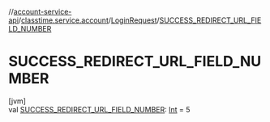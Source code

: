 //[account-service-api](../../../index.md)/[classtime.service.account](../index.md)/[LoginRequest](index.md)/[SUCCESS_REDIRECT_URL_FIELD_NUMBER](-s-u-c-c-e-s-s_-r-e-d-i-r-e-c-t_-u-r-l_-f-i-e-l-d_-n-u-m-b-e-r.md)

# SUCCESS_REDIRECT_URL_FIELD_NUMBER

[jvm]\
val [SUCCESS_REDIRECT_URL_FIELD_NUMBER](-s-u-c-c-e-s-s_-r-e-d-i-r-e-c-t_-u-r-l_-f-i-e-l-d_-n-u-m-b-e-r.md): [Int](https://kotlinlang.org/api/latest/jvm/stdlib/kotlin/-int/index.html) = 5
